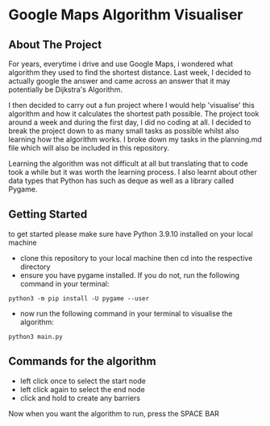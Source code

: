 # Google Maps Algorithm Visualiser



## About The Project

For years, everytime i drive and use Google Maps, i wondered what algorithm they used to find the shortest distance. Last week, I decided to actually google the answer and came across an answer that it may potentially be Dijkstra's Algorithm.

I then decided to carry out a fun project where I would help 'visualise' this algorithm and how it calculates the shortest path possible. The project took around a week and during the first day, I did no coding at all. I decided to break the project down to as many small tasks as possible whilst also learning how the algorithm works. I broke down my tasks in the planning.md file which will also be included in this repository.

Learning the algorithm was not difficult at all but translating that to code took a while but it was worth the learning process. I also learnt about other data types that Python has such as deque as well as a library called Pygame.







<!-- GETTING STARTED -->
## Getting Started

to get started please make sure have Python 3.9.10 installed on your local machine

- clone this repository to your local machine then cd into the respective directory
- ensure you have pygame installed. If you do not, run the following command in your terminal:

```
python3 -m pip install -U pygame --user

```

- now run the following command in your terminal to visualise the algorithm:

```
python3 main.py

```

## Commands for the algorithm

- left click once to select the start node
- left click again to select the end node
- click and hold to create any barriers

Now when you want the algorithm to run, press the SPACE BAR




